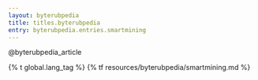 ```yaml
---
layout: byterubpedia
title: titles.byterubpedia
entry: byterubpedia.entries.smartmining
---
```


@byterubpedia_article

{% t global.lang_tag %}
{% tf resources/byterubpedia/smartmining.md %}
